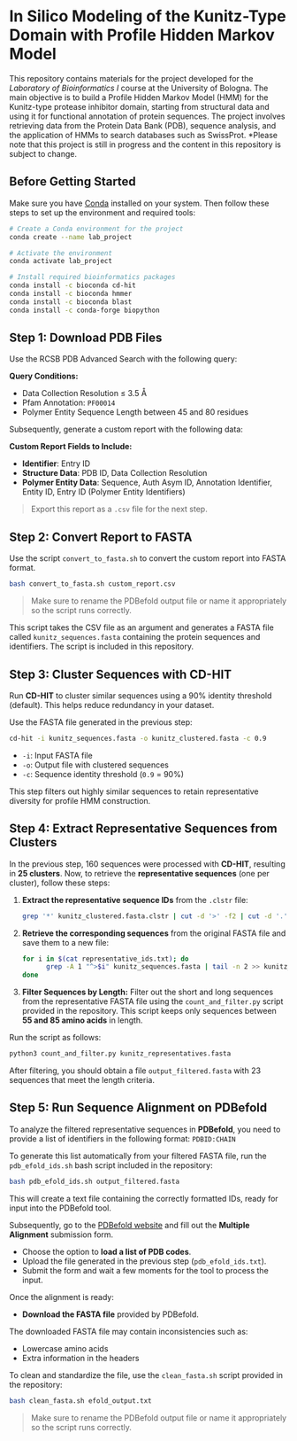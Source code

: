 # In Silico Modeling of the Kunitz-Type Domain with Profile Hidden Markov Model

This repository contains materials for the project developed for the *Laboratory of Bioinformatics I* course at the University of Bologna. The main objective is to build a Profile Hidden Markov Model (HMM) for the Kunitz-type protease inhibitor domain, starting from structural data and using it for functional annotation of protein sequences. The project involves retrieving data from the Protein Data Bank (PDB), sequence analysis, and the application of HMMs to search databases such as SwissProt. 
*Please note that this project is still in progress and the content in this repository is subject to change.

## Before Getting Started

Make sure you have [Conda](https://docs.conda.io/en/latest/) installed on your system. Then follow these steps to set up the environment and required tools:

```bash
# Create a Conda environment for the project
conda create --name lab_project

# Activate the environment
conda activate lab_project

# Install required bioinformatics packages
conda install -c bioconda cd-hit
conda install -c bioconda hmmer
conda install -c bioconda blast
conda install -c conda-forge biopython
```

## Step 1: Download PDB Files

Use the RCSB PDB Advanced Search with the following query:

**Query Conditions:**
- Data Collection Resolution ≤ 3.5 Å
- Pfam Annotation: `PF00014`
- Polymer Entity Sequence Length between 45 and 80 residues

Subsequently, generate a custom report with the following data:

**Custom Report Fields to Include:**
- **Identifier**: Entry ID  
- **Structure Data**: PDB ID, Data Collection Resolution  
- **Polymer Entity Data**: Sequence, Auth Asym ID, Annotation Identifier, Entity ID, Entry ID (Polymer Entity Identifiers)

> Export this report as a `.csv` file for the next step.


## Step 2: Convert Report to FASTA

Use the script `convert_to_fasta.sh` to convert the custom report into FASTA format.

```bash
bash convert_to_fasta.sh custom_report.csv
```
> Make sure to rename the PDBefold output file or name it appropriately so the script runs correctly.

This script takes the CSV file as an argument and generates a FASTA file called `kunitz_sequences.fasta` containing the protein sequences and identifiers. The script is included in this repository.

## Step 3: Cluster Sequences with CD-HIT

Run **CD-HIT** to cluster similar sequences using a 90% identity threshold (default). This helps reduce redundancy in your dataset.

Use the FASTA file generated in the previous step:

```bash
cd-hit -i kunitz_sequences.fasta -o kunitz_clustered.fasta -c 0.9
```
- `-i`: Input FASTA file  
- `-o`: Output file with clustered sequences  
- `-c`: Sequence identity threshold (`0.9` = 90%)

This step filters out highly similar sequences to retain representative diversity for profile HMM construction.

## Step 4: Extract Representative Sequences from Clusters

In the previous step, 160 sequences were processed with **CD-HIT**, resulting in **25 clusters**. Now, to retrieve the **representative sequences** (one per cluster), follow these steps:

1. **Extract the representative sequence IDs** from the `.clstr` file:
   ```bash
   grep '*' kunitz_clustered.fasta.clstr | cut -d '>' -f2 | cut -d '.' -f1 > representative_ids.txt
   ```
2. **Retrieve the corresponding sequences** from the original FASTA file and save them to a new file:
   ```bash
   for i in $(cat representative_ids.txt); do
         grep -A 1 "^>$i" kunitz_sequences.fasta | tail -n 2 >> kunitz_representatives.fasta
   done
   ```
3. **Filter Sequences by Length:** Filter out the short and long sequences from the representative FASTA file using the `count_and_filter.py` script provided in the repository. This script keeps only sequences between **55 and 85 amino acids** in length.

Run the script as follows:

```bash
python3 count_and_filter.py kunitz_representatives.fasta
```
After filtering, you should obtain a file `output_filtered.fasta` with 23 sequences that meet the length criteria.

## Step 5: Run Sequence Alignment on PDBefold

To analyze the filtered representative sequences in **PDBefold**, you need to provide a list of identifiers in the following format:
`PDBID:CHAIN`

To generate this list automatically from your filtered FASTA file, run the `pdb_efold_ids.sh` bash script included in the repository:

```bash
bash pdb_efold_ids.sh output_filtered.fasta
```

This will create a text file containing the correctly formatted IDs, ready for input into the PDBefold tool.

Subsequently, go to the [PDBefold website](https://www.ebi.ac.uk/msd-srv/ssm/) and fill out the **Multiple Alignment** submission form.

- Choose the option to **load a list of PDB codes**.
- Upload the file generated in the previous step (`pdb_efold_ids.txt`).
- Submit the form and wait a few moments for the tool to process the input.

Once the alignment is ready:

- **Download the FASTA file** provided by PDBefold.

The downloaded FASTA file may contain inconsistencies such as:
- Lowercase amino acids
- Extra information in the headers

To clean and standardize the file, use the `clean_fasta.sh` script provided in the repository:

```bash
bash clean_fasta.sh efold_output.txt
```
> Make sure to rename the PDBefold output file or name it appropriately so the script runs correctly.





